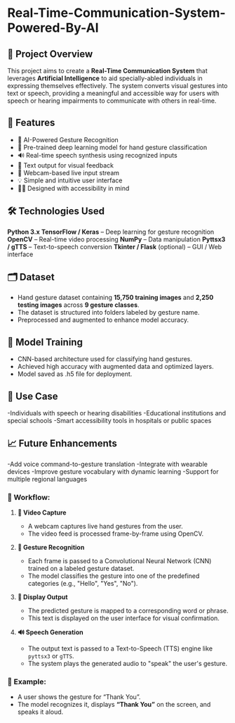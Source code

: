 # Real-Time-Communication-System-Powered-By-AI

## 📌 Project Overview

This project aims to create a **Real-Time Communication System** that leverages **Artificial Intelligence** to aid specially-abled individuals in expressing themselves effectively. The system converts visual gestures into text or speech, providing a meaningful and accessible way for users with speech or hearing impairments to communicate with others in real-time.


## 🧠 Features

- 🤖 AI-Powered Gesture Recognition
- 🧩 Pre-trained deep learning model for hand gesture classification
- 🔊 Real-time speech synthesis using recognized inputs
- 💬 Text output for visual feedback
- 📸 Webcam-based live input stream
- 💡 Simple and intuitive user interface
- 🧑‍🦽 Designed with accessibility in mind


## 🛠️ Technologies Used

**Python 3.x**
**TensorFlow / Keras** – Deep learning for gesture recognition
**OpenCV** – Real-time video processing
**NumPy** – Data manipulation
**Pyttsx3 / gTTS** – Text-to-speech conversion
**Tkinter / Flask** (optional) – GUI / Web interface


## 🗂️ Dataset

- Hand gesture dataset containing **15,750 training images** and **2,250 testing images** across **9 gesture classes**.
- The dataset is structured into folders labeled by gesture name.
- Preprocessed and augmented to enhance model accuracy.

## 🧪 Model Training
- CNN-based architecture used for classifying hand gestures.
- Achieved high accuracy with augmented data and optimized layers.
- Model saved as .h5 file for deployment.

## 🎯 Use Case
-Individuals with speech or hearing disabilities
-Educational institutions and special schools
-Smart accessibility tools in hospitals or public spaces

## 📈 Future Enhancements
-Add voice command-to-gesture translation
-Integrate with wearable devices
-Improve gesture vocabulary with dynamic learning
-Support for multiple regional languages



### 🔁 Workflow:

1. **🎥 Video Capture**
   - A webcam captures live hand gestures from the user.
   - The video feed is processed frame-by-frame using OpenCV.

2. **🧠 Gesture Recognition**
   - Each frame is passed to a Convolutional Neural Network (CNN) trained on a labeled gesture dataset.
   - The model classifies the gesture into one of the predefined categories (e.g., "Hello", "Yes", "No").

3. **📝 Display Output**
   - The predicted gesture is mapped to a corresponding word or phrase.
   - This text is displayed on the user interface for visual confirmation.

4. **🔊 Speech Generation**
   - The output text is passed to a Text-to-Speech (TTS) engine like `pyttsx3` or `gTTS`.
   - The system plays the generated audio to "speak" the user's gesture.

### 📌 Example:
- A user shows the gesture for “Thank You”.
- The model recognizes it, displays **“Thank You”** on the screen, and speaks it aloud.


